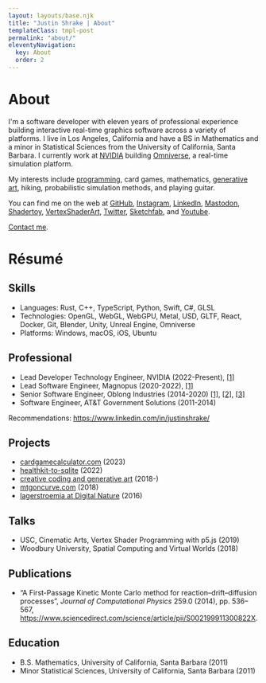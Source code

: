 ```yaml
---
layout: layouts/base.njk
title: "Justin Shrake | About"
templateClass: tmpl-post
permalink: "about/"
eleventyNavigation:
  key: About
  order: 2
---
```


# About

I'm a software developer with eleven years of professional experience building interactive real-time graphics software across a variety of platforms. I live in Los Angeles, California and have a BS in Mathematics and a minor in Statistical Sciences from the University of California, Santa Barbara. I currently work at [NVIDIA](https://en.wikipedia.org/wiki/Nvidia) building [Omniverse](https://en.wikipedia.org/wiki/Nvidia_Omniverse), a real-time simulation platform.

My interests include [programming](/software), card games, mathematics, [generative art](https://instagram.com/j2rgb), hiking, probabilistic simulation methods, and playing guitar.

You can find me on the web at [GitHub](https://github.com/jshrake), [Instagram](https://instagram.com/j2rgb), [LinkedIn](https://www.linkedin.com/in/justinshrake/), [Mastodon](https://mastodon.gamedev.place/@justinshrake), [Shadertoy](https://www.shadertoy.com/user/j2rgb), [VertexShaderArt](https://www.vertexshaderart.com/user/jshrake), [Twitter](https://twitter.com/j2rgb), [Sketchfab](https://sketchfab.com/jshrake), and [Youtube](https://www.youtube.com/@justinshrake).

[Contact me](mailto:hc19ysv9z@mozmail.com).

# Résumé

## Skills

- Languages: Rust, C++, TypeScript, Python, Swift, C#, GLSL
- Technologies: OpenGL, WebGL, WebGPU, Metal, USD, GLTF, React, Docker, Git, Blender, Unity, Unreal Engine, Omniverse
- Platforms: Windows, macOS, iOS, Ubuntu

## Professional

- Lead Developer Technology Engineer, NVIDIA (2022-Present), [\[1\]](https://github.com/NVIDIA-Omniverse/kit-osc)
- Lead Software Engineer, Magnopus (2020-2022), [\[1\]](https://www.magnopus.com/platform)
- Senior Software Engineer, Oblong Industries (2014-2020) [\[1\]](https://vimeo.com/375969472), [\[2\]](http://johnbcarpenter.com/ibm.html), [\[3\]](https://venturebeat.com/business/how-oblong-helped-ibm-build-its-immersion-rooms-with-giant-displays/)
- Software Engineer, AT&T Government Solutions (2011-2014)

Recommendations: <https://www.linkedin.com/in/justinshrake/>

## Projects

- [cardgamecalculator.com](https://cardgamecalculator.com) (2023)
- [healthkit-to-sqlite](https://github.com/jshrake/healthkit-to-sqlite) (2022)
- [creative coding and generative art](https://instagram.com/j2rgb) (2018-)
- [mtgoncurve.com](https://mtgoncurve.com) (2018)
- [lagerstroemia at Digital Nature](http://johnbcarpenter.com/artworks/arboretum/index.html) (2016)

## Talks

- USC, Cinematic Arts, Vertex Shader Programming with p5.js (2019)
- Woodbury University, Spatial Computing and Virtual Worlds (2018)

## Publications

- “A First-Passage Kinetic Monte Carlo method for reaction–drift–diffusion processes”, *Journal of Computational Physics* 259.0 (2014), pp. 536–567, <https://www.sciencedirect.com/science/article/pii/S002199911300822X>.

## Education

- B.S. Mathematics, University of California, Santa Barbara (2011)
- Minor Statistical Sciences, University of California, Santa Barbara (2011)
